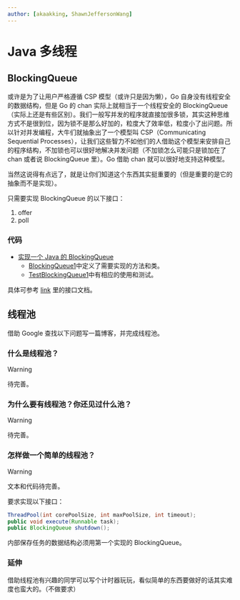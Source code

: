```yaml
---
author: [akaakking, ShawnJeffersonWang]
---
```


# Java 多线程

## BlockingQueue

或许是为了让用户严格遵循 CSP 模型（或许只是因为懒），Go 自身没有线程安全的数据结构，但是 Go 的 chan 实际上就相当于一个线程安全的 BlockingQueue（实际上还是有些区别）。我们一般写并发的程序就直接加很多锁，其实这种思维方式不是很到位，因为锁不是那么好加的，粒度大了效率低，粒度小了出问题。所以针对并发编程，大牛们就抽象出了一个模型叫 CSP（Communicating Sequential Processes），让我们这些智力不如他们的人借助这个模型来安排自己的程序结构，不加锁也可以很好地解决并发问题（不加锁怎么可能只是锁加在了 chan 或者说 BlockingQueue 里）。Go 借助 chan 就可以很好地支持这种模型。

当然这说得有点远了，就是让你们知道这个东西其实挺重要的（但是重要的是它的抽象而不是实现）。

只需要实现 BlockingQueue 的以下接口：

1. offer
2. poll

### 代码

- [实现一个 Java 的 BlockingQueue](https://github.com/xiyou-linuxer/Queue4j/tree/main/BlockingQueue)
  - [BlockingQueue1](https://github.com/xiyou-linuxer/Queue4j/tree/main/BlockingQueue/src/main/java/com/xiyoulinux/blockingqueue/BlockingQueue1.java)中定义了需要实现的方法和类。
  - [TestBlockingQueue1](https://github.com/xiyou-linuxer/Queue4j/tree/main/BlockingQueue/src/test/java/com/xiyoulinux/blockingqueue/TestBlockingQueue1.java)中有相应的使用和测试。

具体可参考 [link](https://docs.oracle.com/javase/8/docs/api/java/util/concurrent/BlockingQueue.html) 里的接口文档。

## 线程池

借助 Google 查找以下问题写一篇博客，并完成线程池。

### 什么是线程池？

> [!WARNING]
>
> 待完善。

### 为什么要有线程池？你还见过什么池？

> [!WARNING]
>
> 待完善。

### 怎样做一个简单的线程池？

> [!WARNING]
>
> 文本和代码待完善。

要求实现以下接口：

```java
ThreadPool(int corePoolSize, int maxPoolSize, int timeout);
public void execute(Runnable task);
public BlockingQueue shutdown();
```

内部保存任务的数据结构必须用第一个实现的 BlockingQueue。

### 延伸

借助线程池有兴趣的同学可以写个计时器玩玩，看似简单的东西要做好的话其实难度也蛮大的。（不做要求）
